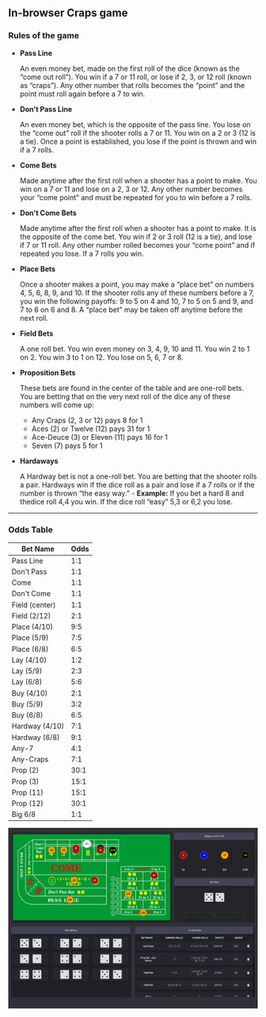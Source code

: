 ## In-browser Craps game

### Rules of the game

* **Pass Line**

  An even money bet, made on the first roll of the dice (known as the “come out roll”). You win if a 7 or 11 roll, or lose if 2, 3, or 12 roll (known as “craps”). Any other number that rolls becomes the “point” and the point must roll again before a 7 to win.

* **Don't Pass Line**
 
  An even money bet, which is the opposite of the pass line. You lose on the “come out” roll if the shooter rolls a 7 or 11. You win on a 2 or 3 (12 is a tie). Once a point is established, you lose if the point is thrown and win if a 7 rolls.

* **Come Bets**
 
  Made anytime after the first roll when a shooter has a point to make. You win on a 7 or 11 and lose on a 2, 3 or 12. Any other number becomes your “come point” and must be repeated for you to win before a 7 rolls.

* **Don't Come Bets**

  Made anytime after the first roll when a shooter has a point to make. It is the opposite of the come bet. You win if 2 or 3 roll (12 is a tie), and lose if 7 or 11 roll. Any other number rolled becomes your “come point” and if repeated you lose. If a 7 rolls you win.
  
* **Place Bets**

  Once a shooter makes a point, you may make a “place bet” on numbers 4, 5, 6, 8, 9, and 10. If the shooter rolls any of these numbers before a 7, you win the following payoffs: 9 to 5 on 4 and 10, 7 to 5 on 5 and 9, and 7 to 6 on 6 and 8. A “place bet” may be taken off anytime before the next roll.

* **Field Bets**
  
  A one roll bet. You win even money on 3, 4, 9, 10 and 11. You win 2 to 1 on 2. You win 3 to 1 on 12. You lose on 5, 6, 7 or 8.

* **Proposition Bets**
  
  These bets are found in the center of the table and are one-roll bets. You are betting that on the very next roll of the dice any of these numbers will come up:

    * Any Craps (2, 3 or 12)	pays 8 for 1
    * Aces (2) or Twelve (12)	pays 31 for 1
    * Ace-Deuce (3) or Eleven (11)	pays 16 for 1
    * Seven (7)	pays 5 for 1

* **Hardaways**
  
  A Hardway bet is not a one-roll bet. You are betting that the shooter rolls a pair. Hardways win if the dice roll as a pair and lose if a 7 rolls or if the number is thrown “the easy way.” - **Example:** If you bet a hard 8 and thedice roll 4,4 you win. If the dice roll “easy” 5,3 or 6,2 you lose.
  
---
  
### Odds Table

Bet Name | Odds 
--- | --- 
Pass Line | 1:1
Don't Pass | 1:1
Come | 1:1
Don't Come | 1:1
Field (center) | 1:1
Field (2/12) | 2:1
Place (4/10) | 9:5
Place (5/9) | 7:5
Place (6/8) | 6:5
Lay (4/10) | 1:2
Lay (5/9) | 2:3
Lay (6/8) | 5:6
Buy (4/10) | 2:1
Buy (5/9) | 3:2
Buy (6/8) | 6:5
Hardway (4/10) | 7:1
Hardway (6/8) | 9:1
Any-7 | 4:1
Any-Craps | 7:1
Prop (2) | 30:1
Prop (3) | 15:1
Prop (11) | 15:1
Prop (12) | 30:1
Big 6/8 | 1:1


![Game Screenshot](public/craps-screen-1.png?raw=true "Craps Game Screenshot")
